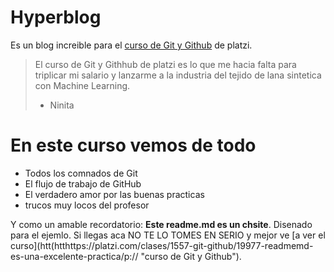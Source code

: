 # Hyperblog 
Es un blog increible para el  [curso de Git y Github](htthttps://platzi.com/clases/1557-git-github/19977-readmemd-es-una-excelente-practica/p:// "curso de Git y Github") de platzi.
> El curso de Git y Githhub de platzi  es lo que me hacia falta para triplicar mi salario y lanzarme a la industria del tejido de lana sintetica con Machine Learning.
> - Ninita 

# En este curso vemos de todo
* Todos los comnados de Git
* El flujo de trabajo de GitHub
* El verdadero amor por las buenas practicas
* trucos muy locos del profesor

Y como un amable recordatorio: **Este readme.md es un chsite**. Disenado para el ejemlo. Si llegas aca NO TE LO TOMES EN SERIO y mejor ve [a ver el curso](htt(htthttps://platzi.com/clases/1557-git-github/19977-readmemd-es-una-excelente-practica/p:// "curso de Git y Github"). 
